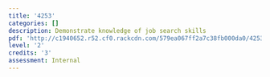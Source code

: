 ```yaml
---
title: '4253'
categories: []
description: Demonstrate knowledge of job search skills
pdf: 'http://c1940652.r52.cf0.rackcdn.com/579ea067ff2a7c38fb000da0/4253.pdf'
level: '2'
credits: '3'
assessment: Internal
---
```


